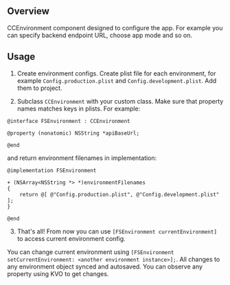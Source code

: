 
## Overview 

CCEnvironment component designed to configure the app. For example you can specify backend endpoint URL, choose app mode and so on.

## Usage

1. Create environment configs. Create plist file for each environment, for example `Config.production.plist` and `Config.development.plist`. 
Add them to project. 

2. Subclass `CCEnvironment` with your custom class. Make sure that property names matches keys in plists. For example:
```
@interface FSEnvironment : CCEnvironment

@property (nonatomic) NSString *apiBaseUrl;

@end
```
and return environment filenames in implementation:
```
@implementation FSEnvironment

+ (NSArray<NSString *> *)environmentFilenames
{
    return @[ @"Config.production.plist", @"Config.development.plist" ];
}

@end
```
3. That's all! From now you can use `[FSEnvironment currentEnvironment]` to access current environment config.


You can change current environment using `[FSEnvironment setCurrentEnvironment: <another environment instance>];`.
All changes to any environment object synced and autosaved. You can observe any property using KVO to get changes.
